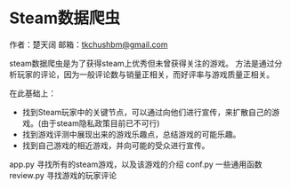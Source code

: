 # Steam数据爬虫
作者：楚天阔
邮箱：tkchushbm@gmail.com

steam数据爬虫是为了获得steam上优秀但未曾获得关注的游戏。
方法是通过分析玩家的评论，因为一般评论数与销量正相关，而好评率与游戏质量正相关。

在此基础上：
- 找到Steam玩家中的关键节点，可以通过向他们进行宣传，来扩散自己的游戏。(由于steam隐私政策目前已不可行)
- 找到游戏评测中展现出来的游戏乐趣点，总结游戏的可能乐趣。
- 找到自己游戏的相近游戏，并向可能的受众进行宣传。

app.py 寻找所有的steam游戏，以及该游戏的介绍
conf.py 一些通用函数
review.py 寻找游戏的玩家评论
